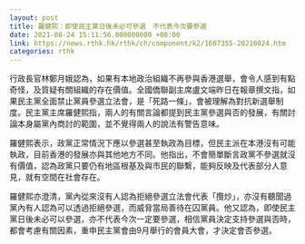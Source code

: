 ```yaml
---
layout: post
title: 羅健熙：即使民主黨日後未必可參選　不代表今次要參選
date: 2021-08-24 15:11:56.000000000 +08:00
link: https://news.rthk.hk/rthk/ch/component/k2/1607355-20210824.htm
categories: rthk
---
```


行政長官林鄭月娥認為，如果有本地政治組織不再參與香港選舉，會令人感到有點奇怪，及質疑有關組織的存在價值。全國僑聯副主席盧文端昨日在報章撰文指，如果民主黨全面禁止黨員參選立法會，是「死路一條」，會被理解為對抗新選舉制度。民主黨主席羅健熙指，兩人的有關言論都提到民主黨參選與否的發展，有關討論本身屬黨內商討的範圍，並不覺得兩人的說法有警告意味。

羅健熙表示，政黨正常情況下應以參選甚至執政為目標，但民主派在本港沒有可能執政，目前香港的發展亦與其他地方不同。他指出，不會簡單斷言政黨不參選就沒有價值，認為政黨只要仍有地區根基及與市民的聯繫，能夠反映及代表部分人意見，就有空間在社會存在。

羅健熙亦澄清，黨內從來沒有人認為拒絕參選立法會代表「攬炒」，亦沒有聽聞過黨內有人認為可以透過拒絕參選，而威脅當局善待在囚黨員。他又認為，即使民主黨日後未必可以參選，亦不代表今次一定要參選，相信黨員決定支持參選與否時，都會考慮有關因素，重申民主黨會由9月舉行的會員大會，才決定會否參選。
